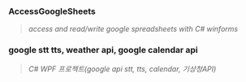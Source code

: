 ### AccessGoogleSheets
>_access and read/write google spreadsheets with C# winforms_

### google stt tts, weather api, google calendar api
>_C# WPF 프로젝트(google api stt, tts, calendar, 기상청API)_
